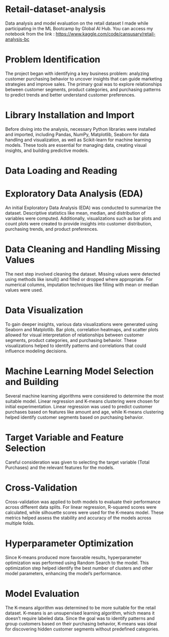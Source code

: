 # Retail-dataset-analysis

Data analysis and model evaluation on the retail dataset I made while participating in the ML Bootcamp by Global AI Hub.
You can access my notebook from the link : https://www.kaggle.com/code/cansusary/retail-analysis-bc

# Problem Identification

The project began with identifying a key business problem: analyzing customer purchasing behavior to uncover insights that can guide marketing strategies and improve sales. The primary goal was to explore relationships between customer segments, product categories, and purchasing patterns to predict trends and better understand customer preferences.

# Library Installation and Import 

Before diving into the analysis, necessary Python libraries were installed and imported, including Pandas, NumPy, Matplotlib, Seaborn for data handling and visualization, as well as Scikit-learn for machine learning models. These tools are essential for managing data, creating visual insights, and building predictive models.

# Data Loading and Reading

# Exploratory Data Analysis (EDA)

An initial Exploratory Data Analysis (EDA) was conducted to summarize the dataset. Descriptive statistics like mean, median, and distribution of variables were computed. Additionally, visualizations such as bar plots and count plots were created to provide insights into customer distribution, purchasing trends, and product preferences.

# Data Cleaning and Handling Missing Values

The next step involved cleaning the dataset. Missing values were detected using methods like isnull() and filled or dropped where appropriate. For numerical columns, imputation techniques like filling with mean or median values were used.

# Data Visualization

To gain deeper insights, various data visualizations were generated using Seaborn and Matplotlib. Bar plots, correlation heatmaps, and scatter plots allowed for visual interpretation of relationships between customer segments, product categories, and purchasing behavior. These visualizations helped to identify patterns and correlations that could influence modeling decisions.

# Machine Learning Model Selection and Building

Several machine learning algorithms were considered to determine the most suitable model. Linear regression and K-means clustering were chosen for initial experimentation. Linear regression was used to predict customer purchases based on features like amount and age, while K-means clustering helped identify customer segments based on purchasing behavior.

# Target Variable and Feature Selection

Careful consideration was given to selecting the target variable (Total Purchases) and the relevant features for the models.

# Cross-Validation

Cross-validation was applied to both models to evaluate their performance across different data splits. For linear regression, R-squared scores were calculated, while silhouette scores were used for the K-means model. These metrics helped assess the stability and accuracy of the models across multiple folds.

# Hyperparameter Optimization

Since K-means produced more favorable results, hyperparameter optimization was performed using Random Search to the model. This optimization step helped identify the best number of clusters and other model parameters, enhancing the model’s performance.

# Model Evaluation

The K-means algorithm was determined to be more suitable for the retail dataset. K-means is an unsupervised learning algorithm, which means it doesn’t require labeled data. Since the goal was to identify patterns and group customers based on their purchasing behavior, K-means was ideal for discovering hidden customer segments without predefined categories.
